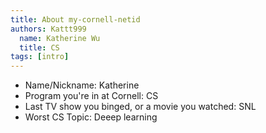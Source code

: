 ```yaml
---
title: About my-cornell-netid
authors: Kattt999
  name: Katherine Wu
  title: CS
tags: [intro]
---
```


- Name/Nickname: Katherine
- Program you're in at Cornell: CS
- Last TV show you binged, or a movie you watched: SNL
- Worst CS Topic: Deeep learning
